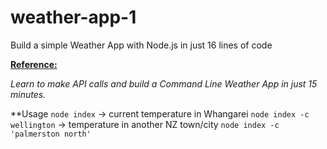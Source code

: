 # weather-app-1
Build a simple Weather App with Node.js in just 16 lines of code

[**Reference:**](https://codeburst.io/build-a-simple-weather-app-with-node-js-in-just-16-lines-of-code-32261690901d)

*Learn to make API calls and build a Command Line Weather App in just 15 minutes.*

**Usage
`node index` &rarr; current temperature in Whangarei
`node index -c wellington` &rarr; temperature in another NZ town/city
`node index -c 'palmerston north'`
